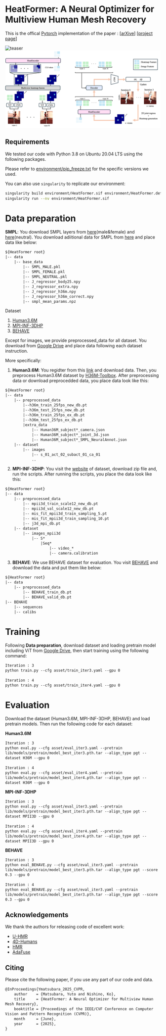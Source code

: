 # HeatFormer: A Neural Optimizer for Multiview Human Mesh Recovery
This is the offical [Pytorch](https://pytorch.org/) implementation of the paper : 
[[arXive](https://arxiv.org/abs/2412.04456)] [[project page](https://vision.ist.i.kyoto-u.ac.jp/research/heatformer/)]

![teaser](asset/images/teaser.png)
![teaser](asset/images/model.png)

## Requirements

We tested our code with Python 3.8 on Ubuntu 20.04 LTS using the following packages.

Please refer to [environment/pip_freeze.txt](environment/pip_freeze.txt) for the specific versions we used.

You can also use `singularity` to replicate our environment:
```bash
singularity build environment/HeatFormer.sif environment/HeatFormer.def
singularity run --nv environment/HeatFormer.sif
```

# Data preparation
**SMPL**: You download SMPL layers from [here](https://smpl.is.tue.mpg.de/)(male&female) and [here](https://smplify.is.tue.mpg.de/)(neutral). You download adiitional data for SMPL from [here]() and place data like below:

```
${HeatFormer root}
|-- data
    |-- base_data
        |-- SMPL_MALE.pkl
        |-- SMPL_FEMALE.pkl
        |-- SMPL_NEUTRAL.pkl
        |-- J_regressor_body25.npy
        |-- J_regressor_extra.npy
        |-- J_regressor_h36m.npy
        |-- J_regressor_h36m_correct.npy
        |-- smpl_mean_params.npz
```

Dataset
1. [Human3.6M](http://vision.imar.ro/human3.6m/description.php)
2. [MPI-INF-3DHP](http://gvv.mpi-inf.mpg.de/3dhp-dataset/)
3. [BEHAVE](https://virtualhumans.mpi-inf.mpg.de/behave/)

Except for images, we provide preprocessed_data for all dataset.
You download from [Google Drive]() and place data following each dataset instruction.

More specifically:
1. **Human3.6M**: You regidter from this [link](http://vision.imar.ro/human3.6m/description.php) and download data. Then, you preprocess Human3.6M dataset by [H36M-Toolbox](https://github.com/CHUNYUWANG/H36M-Toolbox). After preprocessing data or download preprocedded data, you place data look like this:

```
${HeatFormer root}
|-- data
    |-- preprocessed_data
        |--h36m_train_25fps_new_db.pt
        |--h36m_test_25fps_new_db.pt
        |--h36m_train_25fps_ex_db.pt
        |--h36m_test_25fps_ex_db.pt
        |extra_data
            |-- Human36M_subject*_camera.json
            |-- Human36M_subject*_joint_3d.json
            |-- Human36M_subject*_SMPL_NeuralAnnot.json
    |-- dataset
        |-- images
            |-- s_01_act_02_subact_01_ca_01
            ..
```

2. **MPI-INF-3DHP**: You visit the [website](http://gvv.mpi-inf.mpg.de/3dhp-dataset/) of dataset, download zip file and, run the scripts. After running the scripts, you place the data look like this:

```
${HeatFormer root}
|-- data
    |-- preprocessed_data
        |-- mpii3d_train_scale12_new_db.pt
        |-- mpii3d_val_scale12_new_db.pt
        |-- mis_fit_mpii3d_train_sampling_5.pt
        |-- mis_fit_mpii3d_train_sampling_10.pt
        |-- j3d_mpi_db.pt
    |-- dataset
        |-- images_mpii3d
            |-- S*
                |Seq*
                    |-- video_*
                    |-- camera.calibration
```

3. **BEHAVE**: We use BEHAVE dataset for evaluation. You visit [BEHAVE](https://virtualhumans.mpi-inf.mpg.de/behave/) and download the data and put them like below:

```
${HeatFormer root}
|-- data
    |-- preprocessed_data
        |-- BEHAVE_train_db.pt
        |-- BEHAVE_valid_db.pt
|-- BEHAVE
    |-- sequences
    |-- calibs
```

# Training
Following **Data preparation**, download dataset and loading pretrain model including ViT from [Google Drive](), then start training using the following command:
```
Iteration : 3
python train.py --cfg asset/train_iter3.yaml --gpu 0

Iteration : 4
python train.py --cfg asset/train_iter4.yaml --gpu 0
```

# Evaluation
Download the dataset (Human3.6M, MPI-INF-3DHP, BEHAVE) and load pretrain models. Then run the following code for each dataset:

**Human3.6M**
```
Iteration : 3
python eval.py --cfg asset/eval_iter3.yaml --pretrain lib/models/pretrain/model_best_iter3.pth.tar --align_type pgt --dataset H36M --gpu 0

Iteration : 4
python eval.py --cfg asset/eval_iter4.yaml --pretrain lib/models/pretrain/model_best_iter4.pth.tar --align_type pgt --dataset H36M --gpu 0
```

**MPI-INF-3DHP**
```
Iteration : 3
python eval.py --cfg asset/eval_iter3.yaml --pretrain lib/models/pretrain/model_best_iter3.pth.tar --align_type pgt --dataset MPII3D --gpu 0

Iteration : 4
python eval.py --cfg asset/eval_iter4.yaml --pretrain lib/models/pretrain/model_best_iter4.pth.tar --align_type pgt --dataset MPII3D --gpu 0
```

**BEHAVE**
```
Iteration : 3
python eval_BEHAVE.py --cfg asset/eval_iter3.yaml --pretrain lib/models/pretrain/model_best_iter3.pth.tar --align_type pgt --score 0.3 --gpu 0

Iteration : 4
python eval_BEHAVE.py --cfg asset/eval_iter3.yaml --pretrain lib/models/pretrain/model_best_iter3.pth.tar --align_type pgt --score 0.3 --gpu 0
```

## Acknowledgements
We thank the authors for releasing code of excellent work:
- [U-HMR](https://github.com/XiaobenLi00/U-HMR)
- [4D-Humans](https://github.com/shubham-goel/4D-Humans)
- [HMR](https://github.com/akanazawa/hmr)
- [AdaFuse](https://github.com/zhezh/adafuse-3d-human-pose)


## Citing
Please cite the following paper, if you use any part of our code and data.

```
@InProceedings{Ymatsubara_2025_CVPR,
    author    = {Matsubara, Yuto and Nishino, Ko},
    title     = {HeatFormer: A Neural Optimizer for Multiview Human Mesh Recovery},
    booktitle = {Proceedings of the IEEE/CVF Conference on Computer Vision and Pattern Recognition (CVPR)},
    month     = {June},
    year      = {2025},
}
```